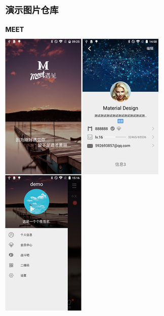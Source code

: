 # 演示图片仓库
## MEET
![MEET](https://github.com/weiyashuai123/ImageDemo/blob/master/img/device-2017-03-28-092458.png "启动")
![MEET](https://github.com/weiyashuai123/ImageDemo/blob/master/img/device-2017-04-01-145821.png "菜单")
![MEET](https://github.com/weiyashuai123/ImageDemo/blob/master/img/device-2017-04-01-151621.png "我的")
